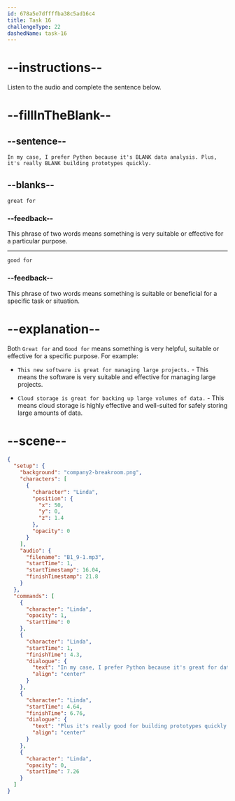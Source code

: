 ```yaml
---
id: 678a5e7dffffba38c5ad16c4
title: Task 16
challengeType: 22
dashedName: task-16
---
```


<!-- (audio) Linda: In my case, I prefer Python because it's great for data analysis. Plus, it's really good for building prototypes quickly. -->

# --instructions--

Listen to the audio and complete the sentence below.

# --fillInTheBlank--

## --sentence--

`In my case, I prefer Python because it's BLANK data analysis. Plus, it's really BLANK building prototypes quickly.`

## --blanks--

`great for`

### --feedback--

This phrase of two words means something is very suitable or effective for a particular purpose.

---

`good for`

### --feedback--

This phrase of two words means something is suitable or beneficial for a specific task or situation.

# --explanation--

Both `Great for` and `Good for` means something is very helpful, suitable or effective for a specific purpose. For example:

- `This new software is great for managing large projects.` - This means the software is very suitable and effective for managing large projects.

- `Cloud storage is great for backing up large volumes of data.` - This means cloud storage is highly effective and well-suited for safely storing large amounts of data.

# --scene--

```json
{
  "setup": {
    "background": "company2-breakroom.png",
    "characters": [
      {
        "character": "Linda",
        "position": {
          "x": 50,
          "y": 0,
          "z": 1.4
        },
        "opacity": 0
      }
    ],
    "audio": {
      "filename": "B1_9-1.mp3",
      "startTime": 1,
      "startTimestamp": 16.04,
      "finishTimestamp": 21.8
    }
  },
  "commands": [
    {
      "character": "Linda",
      "opacity": 1,
      "startTime": 0
    },
    {
      "character": "Linda",
      "startTime": 1,
      "finishTime": 4.3,
      "dialogue": {
        "text": "In my case, I prefer Python because it's great for data analysis.",
        "align": "center"
      }
    },
    {
      "character": "Linda",
      "startTime": 4.64,
      "finishTime": 6.76,
      "dialogue": {
        "text": "Plus it's really good for building prototypes quickly.",
        "align": "center"
      }
    },
    {
      "character": "Linda",
      "opacity": 0,
      "startTime": 7.26
    }
  ]
}
```
